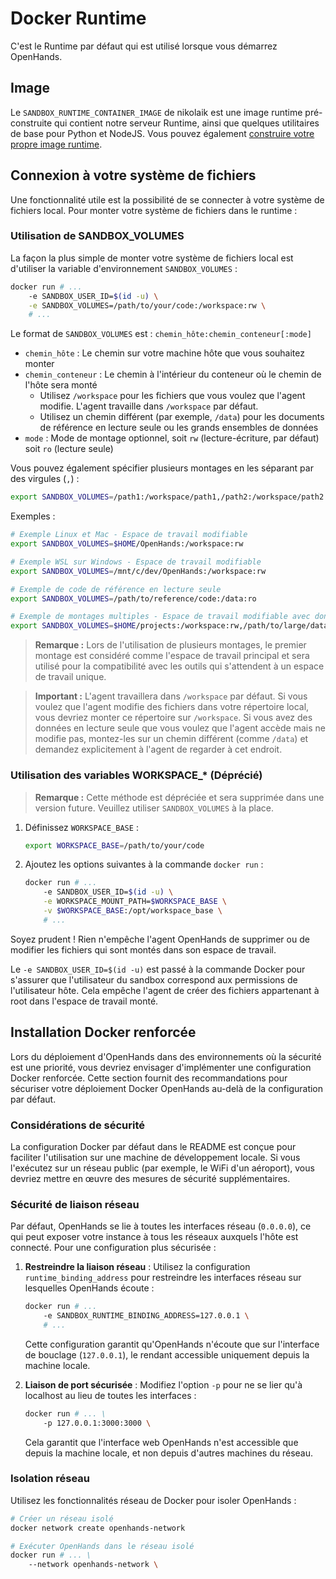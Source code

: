 # Docker Runtime

C'est le Runtime par défaut qui est utilisé lorsque vous démarrez OpenHands.

## Image
Le `SANDBOX_RUNTIME_CONTAINER_IMAGE` de nikolaik est une image runtime pré-construite
qui contient notre serveur Runtime, ainsi que quelques utilitaires de base pour Python et NodeJS.
Vous pouvez également [construire votre propre image runtime](../how-to/custom-sandbox-guide).

## Connexion à votre système de fichiers
Une fonctionnalité utile est la possibilité de se connecter à votre système de fichiers local. Pour monter votre système de fichiers dans le runtime :

### Utilisation de SANDBOX_VOLUMES

La façon la plus simple de monter votre système de fichiers local est d'utiliser la variable d'environnement `SANDBOX_VOLUMES` :

```bash
docker run # ...
    -e SANDBOX_USER_ID=$(id -u) \
    -e SANDBOX_VOLUMES=/path/to/your/code:/workspace:rw \
    # ...
```

Le format de `SANDBOX_VOLUMES` est : `chemin_hôte:chemin_conteneur[:mode]`

- `chemin_hôte` : Le chemin sur votre machine hôte que vous souhaitez monter
- `chemin_conteneur` : Le chemin à l'intérieur du conteneur où le chemin de l'hôte sera monté
  - Utilisez `/workspace` pour les fichiers que vous voulez que l'agent modifie. L'agent travaille dans `/workspace` par défaut.
  - Utilisez un chemin différent (par exemple, `/data`) pour les documents de référence en lecture seule ou les grands ensembles de données
- `mode` : Mode de montage optionnel, soit `rw` (lecture-écriture, par défaut) soit `ro` (lecture seule)

Vous pouvez également spécifier plusieurs montages en les séparant par des virgules (`,`) :

```bash
export SANDBOX_VOLUMES=/path1:/workspace/path1,/path2:/workspace/path2:ro
```

Exemples :

```bash
# Exemple Linux et Mac - Espace de travail modifiable
export SANDBOX_VOLUMES=$HOME/OpenHands:/workspace:rw

# Exemple WSL sur Windows - Espace de travail modifiable
export SANDBOX_VOLUMES=/mnt/c/dev/OpenHands:/workspace:rw

# Exemple de code de référence en lecture seule
export SANDBOX_VOLUMES=/path/to/reference/code:/data:ro

# Exemple de montages multiples - Espace de travail modifiable avec données de référence en lecture seule
export SANDBOX_VOLUMES=$HOME/projects:/workspace:rw,/path/to/large/dataset:/data:ro
```

> **Remarque :** Lors de l'utilisation de plusieurs montages, le premier montage est considéré comme l'espace de travail principal et sera utilisé pour la compatibilité avec les outils qui s'attendent à un espace de travail unique.

> **Important :** L'agent travaillera dans `/workspace` par défaut. Si vous voulez que l'agent modifie des fichiers dans votre répertoire local, vous devriez monter ce répertoire sur `/workspace`. Si vous avez des données en lecture seule que vous voulez que l'agent accède mais ne modifie pas, montez-les sur un chemin différent (comme `/data`) et demandez explicitement à l'agent de regarder à cet endroit.

### Utilisation des variables WORKSPACE_* (Déprécié)

> **Remarque :** Cette méthode est dépréciée et sera supprimée dans une version future. Veuillez utiliser `SANDBOX_VOLUMES` à la place.

1. Définissez `WORKSPACE_BASE` :

    ```bash
    export WORKSPACE_BASE=/path/to/your/code
    ```

2. Ajoutez les options suivantes à la commande `docker run` :

    ```bash
    docker run # ...
        -e SANDBOX_USER_ID=$(id -u) \
        -e WORKSPACE_MOUNT_PATH=$WORKSPACE_BASE \
        -v $WORKSPACE_BASE:/opt/workspace_base \
        # ...
    ```

Soyez prudent ! Rien n'empêche l'agent OpenHands de supprimer ou de modifier
les fichiers qui sont montés dans son espace de travail.

Le `-e SANDBOX_USER_ID=$(id -u)` est passé à la commande Docker pour s'assurer que l'utilisateur du sandbox correspond aux
permissions de l'utilisateur hôte. Cela empêche l'agent de créer des fichiers appartenant à root dans l'espace de travail monté.

## Installation Docker renforcée

Lors du déploiement d'OpenHands dans des environnements où la sécurité est une priorité, vous devriez envisager d'implémenter une
configuration Docker renforcée. Cette section fournit des recommandations pour sécuriser votre déploiement Docker OpenHands au-delà de la configuration par défaut.

### Considérations de sécurité

La configuration Docker par défaut dans le README est conçue pour faciliter l'utilisation sur une machine de développement locale. Si vous
l'exécutez sur un réseau public (par exemple, le WiFi d'un aéroport), vous devriez mettre en œuvre des mesures de sécurité supplémentaires.

### Sécurité de liaison réseau

Par défaut, OpenHands se lie à toutes les interfaces réseau (`0.0.0.0`), ce qui peut exposer votre instance à tous les réseaux auxquels
l'hôte est connecté. Pour une configuration plus sécurisée :

1. **Restreindre la liaison réseau** : Utilisez la configuration `runtime_binding_address` pour restreindre les interfaces réseau sur lesquelles OpenHands écoute :

   ```bash
   docker run # ...
       -e SANDBOX_RUNTIME_BINDING_ADDRESS=127.0.0.1 \
       # ...
   ```

   Cette configuration garantit qu'OpenHands n'écoute que sur l'interface de bouclage (`127.0.0.1`), le rendant accessible uniquement depuis la machine locale.

2. **Liaison de port sécurisée** : Modifiez l'option `-p` pour ne se lier qu'à localhost au lieu de toutes les interfaces :

   ```bash
   docker run # ... \
       -p 127.0.0.1:3000:3000 \
   ```

   Cela garantit que l'interface web OpenHands n'est accessible que depuis la machine locale, et non depuis d'autres machines du réseau.

### Isolation réseau

Utilisez les fonctionnalités réseau de Docker pour isoler OpenHands :

```bash
# Créer un réseau isolé
docker network create openhands-network

# Exécuter OpenHands dans le réseau isolé
docker run # ... \
    --network openhands-network \
```